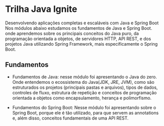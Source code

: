 
# Trilha Java Ignite

Desenvolvendo aplicações completas e escaláveis com Java e Spring Boot Nos módulos abaixo estudamos os fundamentos de Java e Spring Boot. onde aprendemos sobre os principais conceitos do Java puro, da programação orientada a objetos, de servidores HTTP, API REST, e dos projetos Java utilizando Spring Framework, mais especificamente o Spring Boot.




## Fundamentos

- Fundamentos de Java: nesse módulo foi apresentando o Java do zero. Onde entendemos o ecossistema do Java(JDK, JRE, JVM), como são estruturados os projetos (principais pastas e arquivos), tipos de dados, controles de fluxo, estrutura de repetição e conceitos de programação orientada a objetos como encapsulamento, herança e polimorfismo.

- Fundamentos do Spring Boot: Nesse módulo foi apresentando sobre o Spring Boot, porque ele é tão utilizado, para que servem as annotations e, além disso, conceitos fundamentais de uma API REST.

